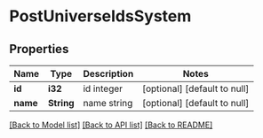 # PostUniverseIdsSystem

## Properties
Name | Type | Description | Notes
------------ | ------------- | ------------- | -------------
**id** | **i32** | id integer | [optional] [default to null]
**name** | **String** | name string | [optional] [default to null]

[[Back to Model list]](../README.md#documentation-for-models) [[Back to API list]](../README.md#documentation-for-api-endpoints) [[Back to README]](../README.md)


